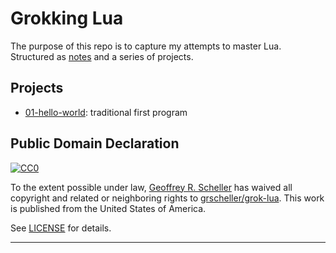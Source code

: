 # Grokking Lua

The purpose of this repo is to capture my attempts to master Lua.
Structured as [notes](Notes.md) and a series of projects.

## Projects

* [01-hello-world][1]: traditional first program

## Public Domain Declaration

<p xmlns:dct="http://purl.org/dc/terms/"
   xmlns:vcard="http://www.w3.org/2001/vcard-rdf/3.0#">
  <a rel="license"
     href="http://creativecommons.org/publicdomain/zero/1.0/">
     <img src="http://i.creativecommons.org/p/zero/1.0/88x31.png"
          style="border-style: none;"
          alt="CC0"></a>

  To the extent possible under law,
  [Geoffrey R. Scheller](https://github.com/grscheller)
  has waived all copyright and related or neighboring rights
  to [grscheller/grok-lua](https://github.com/grscheller/grok-lua).
  This work is published from the United States of America.
</p>

See [LICENSE](LICENSE) for details.

---

[1]: projects/01-hello-world/
